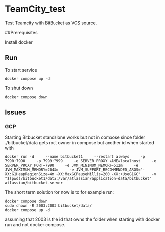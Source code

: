 # TeamCity_test
Test Teamcity with BitBucket as VCS source.

##Prerequisites 

Install docker

## Run
To start service
```
docker compose up -d
```

To shut down
```
docker compose down
```

## Issues
### GCP
Starting Bitbucket standalone works but not in compose since folder ./bitbucket/data gets root owner in compose but another id when started with

```
docker run -d     --name bitbucket1     --restart always     -p 7990:7990     -p 7999:7999     -e SERVER_PROXY_NAME=localhost     -e SERVER_PROXY_PORT=7990     -e JVM_MINIMUM_MEMORY=512m     -e JVM_MAXIMUM_MEMORY=2048m     -e JVM_SUPPORT_RECOMMENDED_ARGS="-XX:G1HeapRegionSize=4m -XX:MaxGCPauseMillis=200 -XX:+UseG1GC"     -v "$(pwd)/bitbucket1/data:/var/atlassian/application-data/bitbucket"     atlassian/bitbucket-server
```
The short term solution for now is to for example run:
```
docker compose down
sudo chown -R 2003:2003 bitbucket/data/
docker compose up -d
```
assuming that 2003 is the id that owns the folder when starting with docker run and not docker compose.

